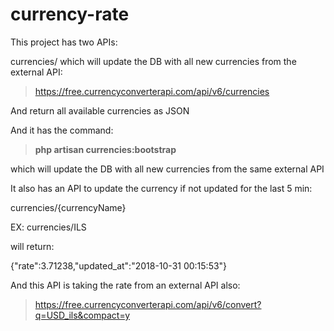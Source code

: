 # currency-rate

This project has two APIs:

currencies/ which will update the DB with all new currencies from the external API: 
> https://free.currencyconverterapi.com/api/v6/currencies

And return all available currencies as JSON

And it has the command: 

> **php artisan currencies:bootstrap**

which will update the DB with all new currencies from the same external API

It also has an API to update the currency if not updated for the last 5 min:

currencies/{currencyName}

EX:
currencies/ILS

will return:

{"rate":3.71238,"updated_at":"2018-10-31 00:15:53"}

And this API is taking the rate from an external API also: 

>https://free.currencyconverterapi.com/api/v6/convert?q=USD_ils&compact=y
